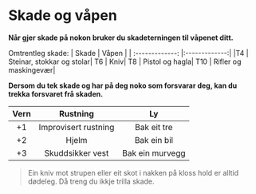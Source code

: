 # Skade og våpen

__Når gjer skade på nokon bruker du skadeterningen til våpenet ditt.__

Omtrentleg skade:
| Skade | Våpen |
| :-------------: |:-------------:|
|T4  |  Steinar, stokkar og stolar|
T6  |  Kniv|
T8  |  Pistol og hagla|
T10  |  Rifler og maskingevær|


__Dersom du tek skade og har på deg noko som forsvarar deg, kan du trekka forsvaret frå skaden.__

| Vern | Rustning | Ly |
| :-------------: |:-------------:|:-------------:|
|+1 |  Improvisert rustning| Bak eit tre |
|+2 |  Hjelm| Bak ein bil |
+3 |  Skuddsikker vest| Bak ein murvegg |


> Ein kniv mot strupen eller eit skot i nakken på kloss hold er alltid dødeleg. Då treng du ikkje trilla skade.
